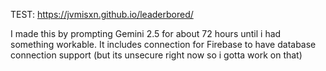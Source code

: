 TEST: https://jvmisxn.github.io/leaderbored/

I made this by prompting Gemini 2.5 for about 72 hours until i had something workable. It includes connection for Firebase to have database connection support (but its unsecure right now so i gotta work on that)
